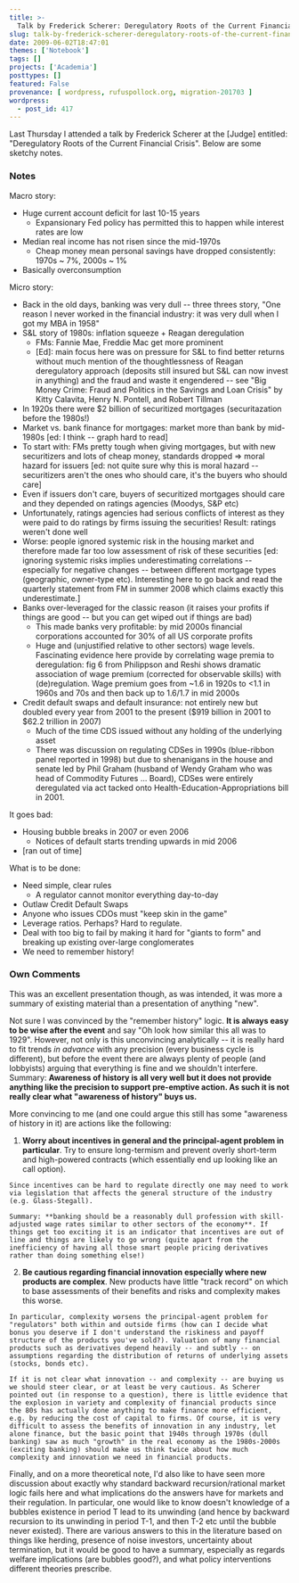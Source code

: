 ```yaml
---
title: >-
  Talk by Frederick Scherer: Deregulatory Roots of the Current Financial Crisis
slug: talk-by-frederick-scherer-deregulatory-roots-of-the-current-financial-crisis
date: 2009-06-02T18:47:01
themes: ['Notebook']
tags: []
projects: ['Academia']
posttypes: []
featured: False
provenance: [ wordpress, rufuspollock.org, migration-201703 ]
wordpress:
  - post_id: 417
---
```


Last Thursday I attended a talk by Frederick Scherer at the [Judge] entitled: "Deregulatory Roots of the Current Financial Crisis". Below are some sketchy notes.

### Notes

Macro story:

  * Huge current account deficit for last 10-15 years
    * Expansionary Fed policy has permitted this to happen while interest rates are low
  * Median real income has not risen since the mid-1970s
    * Cheap money mean personal savings have dropped consistently: 1970s ~ 7%, 2000s ~ 1%
  * Basically overconsumption

Micro story:

  * Back in the old days, banking was very dull -- three threes story, "One reason I never worked in the financial industry: it was very dull when I got my MBA in 1958"
  * S&L story of 1980s: inflation squeeze + Reagan deregulation
    * FMs: Fannie Mae, Freddie Mac get more prominent
    * [Ed]: main focus here was on pressure for S&L to find better returns without much mention of the thoughtlessness of Reagan deregulatory approach (deposits still insured but S&L can now invest in anything) and the fraud and waste it engendered -- see "Big Money Crime: Fraud and Politics in the Savings and Loan Crisis" by Kitty Calavita, Henry N. Pontell, and Robert Tillman
  * In 1920s there were $2 billion of securitized mortgages (securitazation before the 1980s!)
  * Market vs. bank finance for mortgages: market more than bank by mid-1980s [ed: I think -- graph hard to read]
  * To start with: FMs pretty tough when giving mortgages, but with new securitizers and lots of cheap money, standards dropped => moral hazard for issuers [ed: not quite sure why this is moral hazard -- securitizers aren't the ones who should care, it's the buyers who should care]
  * Even if issuers don't care, buyers of securitized mortgages should care and they depended on ratings agencies (Moodys, S&P etc)
  * Unfortunately, ratings agencies had serious conflicts of interest as they were paid to do ratings by firms issuing the securities! Result: ratings weren't done well
  * Worse: people ignored systemic risk in the housing market and therefore made far too low assessment of risk of these securities [ed: ignoring systemic risks implies underestimating correlations -- especially for negative changes -- between different mortgage types (geographic, owner-type etc). Interesting here to go back and read the quarterly statement from FM in summer 2008 which claims exactly this underestimate.]  
  * Banks over-leveraged for the classic reason (it raises your profits if things are good -- but you can get wiped out if things are bad)
    * This made banks very profitable: by mid 2000s financial corporations accounted for 30% of all US corporate profits
    * Huge and (unjustified relative to other sectors) wage levels. Fascinating evidence here provide by correlating wage premia to deregulation: fig 6 from Philippson and Reshi shows dramatic association of wage premium (corrected for observable skills) with (de)regulation. Wage premium goes from ~1.6 in 1920s to <1.1 in 1960s and 70s and then back up to 1.6/1.7 in mid 2000s 
  * Credit default swaps and default insurance: not entirely new but doubled every year from 2001 to the present ($919 billion in 2001 to $62.2 trillion in 2007)
    * Much of the time CDS issued without any holding of the underlying asset
    * There was discussion on regulating CDSes in 1990s (blue-ribbon panel reported in 1998) but due to shenanigans in the house and senate led by Phil Graham (husband of Wendy Graham who was head of Commodity Futures ... Board), CDSes were entirely deregulated via act tacked onto Health-Education-Appropriations bill in 2001.

It goes bad:

  * Housing bubble breaks in 2007 or even 2006
    * Notices of default starts trending upwards in mid 2006
  * [ran out of time]

What is to be done:

  * Need simple, clear rules
    * A regulator cannot monitor everything day-to-day
  * Outlaw Credit Default Swaps
  * Anyone who issues CDOs must "keep skin in the game"
  * Leverage ratios. Perhaps? Hard to regulate.
  * Deal with too big to fail by making it hard for "giants to form" and breaking up existing over-large conglomerates
  * We need to remember history!

### Own Comments

This was an excellent presentation though, as was intended, it was more a summary of existing material than a presentation of anything "new".

Not sure I was convinced by the "remember history" logic. **It is always easy to be wise after the event** and say "Oh look how similar this all was to 1929". However, not only is this unconvincing analytically -- it is really hard to fit trends *in advance* with any precision (every business cycle is different), but before the event there are always plenty of people (and lobbyists) arguing that everything is fine and we shouldn't interfere. Summary: **Awareness of history is all very well but it does not provide anything like the precision to support pre-emptive action. As such it is not really clear what "awareness of history" buys us.**

More convincing to me (and one could argue this still has some "awareness of history in it) are actions like the following:

  1. **Worry about incentives in general and the principal-agent problem in particular**. Try to ensure long-termism and prevent overly short-term and high-powered contracts (which essentially end up looking like an call option).
  
    Since incentives can be hard to regulate directly one may need to work via legislation that affects the general structure of the industry (e.g. Glass-Stegall).
    
    Summary: **banking should be a reasonably dull profession with skill-adjusted wage rates similar to other sectors of the economy**. If things get too exciting it is an indicator that incentives are out of line and things are likely to go wrong (quite apart from the inefficiency of having all those smart people pricing derivatives rather than doing something else!)

  2. **Be cautious regarding financial innovation especially where new products are complex**. New products have little "track record" on which to base assessments of their benefits and risks and complexity makes this worse.
  
    In particular, complexity worsens the principal-agent problem for "regulators" both within and outside firms (how can I decide what bonus you deserve if I don't understand the riskiness and payoff structure of the products you've sold?). Valuation of many financial products such as derivatives depend heavily -- and subtly -- on assumptions regarding the distribution of returns of underlying assets (stocks, bonds etc).

    If it is not clear what innovation -- and complexity -- are buying us we should steer clear, or at least be very cautious. As Scherer pointed out (in response to a question), there is little evidence that the explosion in variety and complexity of financial products since the 80s has actually done anything to make finance more efficient, e.g. by reducing the cost of capital to firms. Of course, it is very difficult to assess the benefits of innovation in any industry, let alone finance, but the basic point that 1940s through 1970s (dull banking) saw as much "growth" in the real economy as the 1980s-2000s (exciting banking) should make us think twice about how much complexity and innovation we need in financial products.

Finally, and on a more theoretical note, I'd also like to have seen more discussion about exactly why standard backward recursion/rational market logic fails here and what implications do the answers have for markets and their regulation. In particular, one would like to know doesn't knowledge of a bubbles existence in period T lead to its unwinding (and hence by backward recursion to its unwinding in period T-1, and then T-2 etc until the bubble never existed). There are various answers to this in the literature based on things like herding, presence of noise investors, uncertainty about termination, but it would be good to have a summary, especially as regards welfare implications (are bubbles good?), and what policy interventions different theories prescribe.



